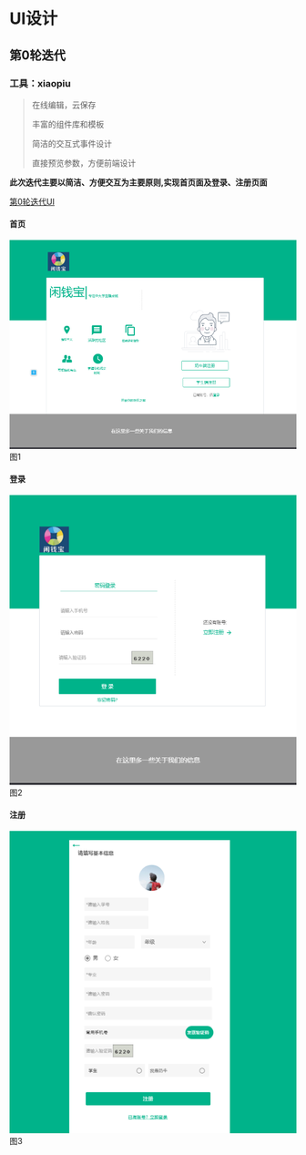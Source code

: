 # UI设计
## 第0轮迭代
### 工具：xiaopiu
 >在线编辑，云保存
 >
 >丰富的组件库和模板
 >
 >简洁的交互式事件设计
 >
 >直接预览参数，方便前端设计
 
**此次迭代主要以简洁、方便交互为主要原则,实现首页面及登录、注册页面**

[第0轮迭代UI](https://www.xiaopiu.com/project?proid=5cc14ff16967a47ec7cab842)

#### 首页

![image1](https://github.com/sysu-change/Dashboard/blob/master/image/image1.png)
     图1
   

#### 登录

![image2](/image/image2.png)
     图2
    
    
    
#### 注册   
   
![image3](/image/image3.png)
      图3
   
 
 
